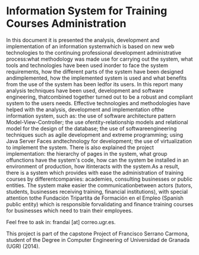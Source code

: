 # Information System for Training Courses Administration
In this document it is presented the analysis, development and implementation of an information systemwhich is based on new web technologies to the continuing professional development administrative process:what methodology was made use for carrying out the system, what tools and technologies have been used inorder to face the system requirements, how the different parts of the system have been designed andimplemented, how the implemented system is used and what benefits from the use of the system has been ledfor its users.
In this report many analysis techniques have been used, development and software engineering, thatcombined together turned out to be a robust and compliant system to the users needs.
Effective technologies and methodologies have helped with the analysis, development and implementation ofthe information system, such as: the use of software architecture pattern Model-View-Controller; the use ofentity-relationship models and relational model for the design of the database; the use of softwareengineering techniques such as agile development and extreme programming; using Java Server Faces andtechnology for development; the use of virtualization to implement the system.
There is also explained the project implementation: the hierarchy of pages in the system, what group offunctions have the system's code, how can the system be installed in an environment of production, how itinteracts with the system.As a result, there is a system which provides with ease the administration of training courses by differentcompanies: academies, consulting businesses or public entities. The system make easier the communicationbetween actors (tutors, students, businesses receiving training, financial institutions), with special attention tothe Fundación Tripartita de Formación en el Empleo (Spanish public entity) which is responsible forvalidating and finance training courses for businesses which need to train their employees.

Feel free to ask in: frandai [at] correo.ugr.es.

This project is part of the capstone Project of Francisco Serrano Carmona, student of the Degree in Computer Engineering of Universidad de Granada (UGR) (2014).

